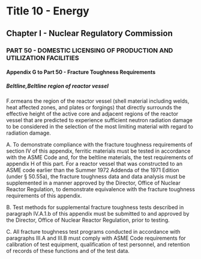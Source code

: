 
# Title 10 - Energy
## Chapter I - Nuclear Regulatory Commission
### PART 50 - DOMESTIC LICENSING OF PRODUCTION AND UTILIZATION FACILITIES
#### Appendix G to Part 50 - Fracture Toughness Requirements
##### Beltline,Beltline region of reactor vessel

F.ormeans the region of the reactor vessel (shell material including welds, heat affected zones, and plates or forgings) that directly surrounds the effective height of the active core and adjacent regions of the reactor vessel that are predicted to experience sufficient neutron radiation damage to be considered in the selection of the most limiting material with regard to radiation damage.

A. To demonstrate compliance with the fracture toughness requirements of section IV of this appendix, ferritic materials must be tested in accordance with the ASME Code and, for the beltline materials, the test requirements of appendix H of this part. For a reactor vessel that was constructed to an ASME code earlier than the Summer 1972 Addenda of the 1971 Edition (under § 50.55a), the fracture toughness data and data analysis must be supplemented in a manner approved by the Director, Office of Nuclear Reactor Regulation, to demonstrate equivalence with the fracture toughness requirements of this appendix.

B. Test methods for supplemental fracture toughness tests described in paragraph IV.A.1.b of this appendix must be submitted to and approved by the Director, Office of Nuclear Reactor Regulation, prior to testing.

C. All fracture toughness test programs conducted in accordance with paragraphs III.A and III.B must comply with ASME Code requirements for calibration of test equipment, qualification of test personnel, and retention of records of these functions and of the test data.
